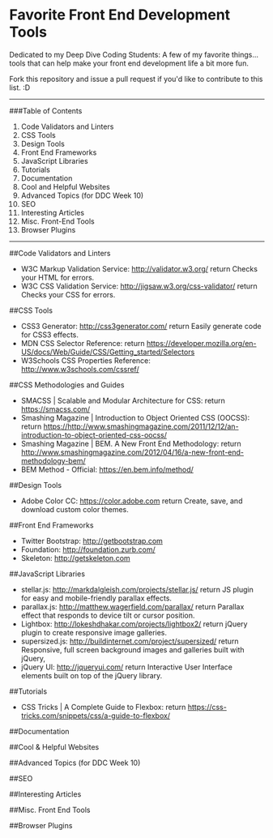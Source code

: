 # Favorite Front End Development Tools
Dedicated to my Deep Dive Coding Students:
A few of my favorite things... tools that can help make your front end development life a bit more fun.

Fork this repository and issue a pull request if you'd like to contribute to this list. :D
***
###Table of Contents
1. Code Validators and Linters
2. CSS Tools
3. Design Tools
4. Front End Frameworks
5. JavaScript Libraries
6. Tutorials
7. Documentation
8. Cool and Helpful Websites
9. Advanced Topics (for DDC Week 10)
10. SEO
11. Interesting Articles
12. Misc. Front-End Tools
13. Browser Plugins

***

##Code Validators and Linters
- W3C Markup Validation Service: <http://validator.w3.org/>  return
Checks your HTML for errors.
- W3C CSS Validation Service: <http://jigsaw.w3.org/css-validator/>  return
Checks your CSS for errors.

##CSS Tools
- CSS3 Generator: <http://css3generator.com/>  return
Easily generate code for CSS3 effects.
- MDN CSS Selector Reference:  return
<https://developer.mozilla.org/en-US/docs/Web/Guide/CSS/Getting_started/Selectors>
- W3Schools CSS Properties Reference: <http://www.w3schools.com/cssref/>

##CSS Methodologies and Guides
- SMACSS | Scalable and Modular Architecture for CSS:  return
<https://smacss.com/>
- Smashing Magazine | Introduction to Object Oriented CSS (OOCSS):  return
<https://http://www.smashingmagazine.com/2011/12/12/an-introduction-to-object-oriented-css-oocss/>
- Smashing Magazine | BEM. A New Front End Methodology:  return
<http://www.smashingmagazine.com/2012/04/16/a-new-front-end-methodology-bem/>
- BEM Method - Official: <https://en.bem.info/method/>

##Design Tools
- Adobe Color CC: <https://color.adobe.com>  return
Create, save, and download custom color themes.

##Front End Frameworks
- Twitter Bootstrap: <http://getbootstrap.com>
- Foundation: <http://foundation.zurb.com/>
- Skeleton: <http://getskeleton.com>

##JavaScript Libraries
- stellar.js: <http://markdalgleish.com/projects/stellar.js/>  return
JS plugin for easy and mobile-friendly parallax effects.
- parallax.js: <http://matthew.wagerfield.com/parallax/>  return
Parallax effect that responds to device tilt or cursor position.
- Lightbox: <http://lokeshdhakar.com/projects/lightbox2/>  return
jQuery plugin to create responsive image galleries.
- supersized.js: <http://buildinternet.com/project/supersized/>  return
Responsive, full screen background images and galleries built with jQuery,
- jQuery UI: <http://jqueryui.com/>  return
Interactive User Interface elements built on top of the jQuery library.

##Tutorials
- CSS Tricks | A Complete Guide to Flexbox:  return
<https://css-tricks.com/snippets/css/a-guide-to-flexbox/>

##Documentation

##Cool & Helpful Websites

##Advanced Topics (for DDC Week 10)

##SEO

##Interesting Articles

##Misc. Front End Tools

##Browser Plugins